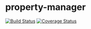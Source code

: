property-manager
================
[![Build Status](https://travis-ci.org/mlfryman/property-manager.svg)](https://travis-ci.org/mlfryman/property-manager)
[![Coverage Status](https://coveralls.io/repos/mlfryman/property-manager/badge.png)](https://coveralls.io/r/mlfryman/property-manager)
